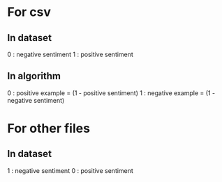 # For csv
## In dataset
0 : negative sentiment
1 : positive sentiment
## In algorithm
0 : positive example = (1 - positive sentiment)
1 : negative example = (1 - negative sentiment)

# For other files
## In dataset
1 : negative sentiment
0 : positive sentiment